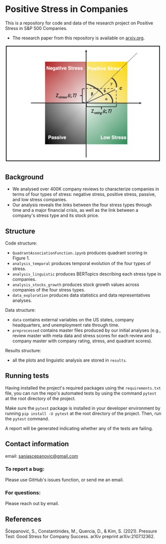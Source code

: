 # Positive Stress in Companies

This is a repository for code and data of the research project on Positive Stress in S&P 500 Companies.

* The research paper from this repository is available on [arxiv.org](https://arxiv.org/abs/2107.12362).

![Four Stress Types](/figures/quadrants.png?raw=true "Quadrants")

## Background

* We analysed over 400K company reviews to characterize companies in terms of four types of stress: negative stress, positive stress, passive, and low stress companies.
* Our analysis reveals the links between the four stress types through time and a major financial crisis, as well as the link between a company's stress type and its stock price.
  

## Structure

Code structure:

* `QuadrantAssociationFunction.ipynb` produces quadrant scoring in Figure 1.
* `analysis_temporal` produces temporal evolution of the four types of stress.
* `analysis_linguistic` produces BERTopics describing each stress type in companies.
* `analysis_stocks_growth` produces stock growth values across companies of the four stress types.
* `data_exploration` produces data statistics and data representatives analyses.

Data structure:

* `data` contains external variables on the US states, company headquarters, and unemployment rate through time.
* `preprocessed` contains master files produced by our initial analyses (e.g., review master with meta data and stress scores for each review and company master with company rating, stress, and quadrant scores).

Results structure:

* all the plots and linguistic analysis are stored in `results`.

## Running tests

Having installed the project's required packages using the `requirements.txt` file, you can run the repo's automated tests by using the command `pytest` at the root directory of the project. 

Make sure the `pytest` package is installed in your developer environment by running `pip install -U pytest` at the root directory of the project. Then, run the `pytest` command. 

A report will be generated indicating whether any of the tests are failing.

## Contact information
email: sanjascepanovic@gmail.com


### To report a bug:

Please use GitHub's issues function, or send me an email.

### For questions:

Please reach out by email.



## References

Šćepanović, S., Constantinides, M., Quercia, D., & Kim, S. (2021). Pressure Test: Good Stress for Company Success. arXiv preprint arXiv:2107.12362.
